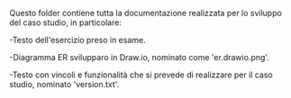 Questo folder contiene tutta la documentazione realizzata per lo sviluppo del caso studio, in particolare:

-Testo dell'esercizio preso in esame.


-Diagramma ER svilupparo in Draw.io, nominato come 'er.drawio.png'.


-Testo con vincoli e funzionalità che si prevede di realizzare per il caso studio, nominato 'version.txt'.
